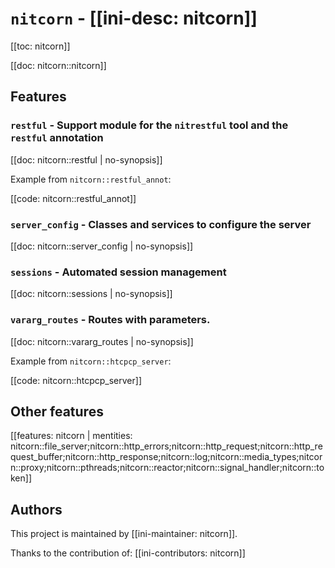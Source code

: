 # `nitcorn` - [[ini-desc: nitcorn]]

[[toc: nitcorn]]

[[doc: nitcorn::nitcorn]]

## Features

### `restful` - Support module for the `nitrestful` tool and the `restful` annotation

[[doc: nitcorn::restful | no-synopsis]]

Example from `nitcorn::restful_annot`:

[[code: nitcorn::restful_annot]]

### `server_config` - Classes and services to configure the server

[[doc: nitcorn::server_config | no-synopsis]]

### `sessions` - Automated session management

[[doc: nitcorn::sessions | no-synopsis]]

### `vararg_routes` - Routes with parameters.

[[doc: nitcorn::vararg_routes | no-synopsis]]

Example from `nitcorn::htcpcp_server`:

[[code: nitcorn::htcpcp_server]]

## Other features

[[features: nitcorn | mentities: nitcorn::file_server;nitcorn::http_errors;nitcorn::http_request;nitcorn::http_request_buffer;nitcorn::http_response;nitcorn::log;nitcorn::media_types;nitcorn::proxy;nitcorn::pthreads;nitcorn::reactor;nitcorn::signal_handler;nitcorn::token]]

## Authors

This project is maintained by [[ini-maintainer: nitcorn]].

Thanks to the contribution of:
[[ini-contributors: nitcorn]]

